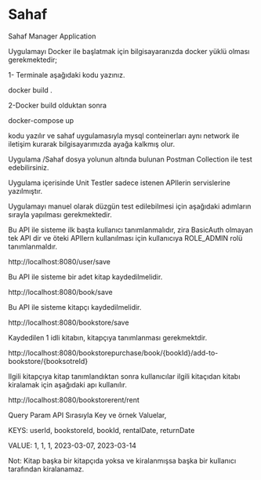 # Sahaf
Sahaf Manager Application

Uygulamayı Docker ile başlatmak için bilgisayaranızda docker yüklü olması gerekmektedir;

1- Terminale aşağıdaki kodu yazınız.
  
docker build .

2-Docker build olduktan sonra
  
docker-compose up

kodu yazılır ve sahaf uygulamasıyla mysql conteinerları aynı network ile iletişim kurarak bilgisayarımızda ayağa kalkmış olur.

Uygulama /Sahaf dosya yolunun altında bulunan Postman Collection ile test edebilirsiniz.

Uygulama içerisinde Unit Testler sadece istenen APIlerin servislerine yazılmıştır.

Uygulamayı manuel olarak düzgün test edilebilmesi için aşağıdaki adımların sırayla yapılması gerekmektedir.

Bu API ile sisteme ilk başta kullanıcı tanımlanmalıdır, zira BasicAuth olmayan tek API dir ve öteki APIlern kullanılması için kullanıcıya ROLE_ADMIN rolü tanımlanmaldır.

http://localhost:8080/user/save

Bu API ile sisteme bir adet kitap kaydedilmelidir.

http://localhost:8080/book/save

Bu API ile sisteme kitapçı kaydedilmelidir.

http://localhost:8080/bookstore/save

Kaydedilen 1 idli kitabın, kitapçıya tanımlanması gerekmektdir.

http://localhost:8080/bookstorepurchase/book/{bookId}/add-to-bookstore/{booksotreId}

Ilgili kitapçıya kitap tanımlandıktan sonra kullanıcılar ilgili kitaçıdan kitabı kiralamak için aşağıdaki apı kullanılır.

http://localhost:8080/bookstorerent/rent

Query Param API Sırasıyla Key ve örnek Valuelar,

KEYS: userId, bookstoreId, bookId, rentalDate, returnDate

VALUE: 1, 1, 1, 2023-03-07, 2023-03-14

Not: Kitap başka bir kitapçıda yoksa ve kiralanmışsa başka bir kullanıcı tarafından kiralanamaz.
  
  
  
  
  
  
  
  
